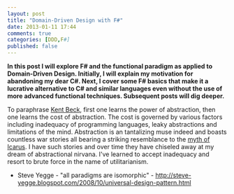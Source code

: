 ```yaml
---
layout: post
title: "Domain-Driven Design with F#"
date: 2013-01-11 17:44
comments: true
categories: [DDD,F#]
published: false
---
```

__In this post I will explore F# and the functional paradigm as applied to Domain-Driven Design. Initially, I will explain my motivation for abandoning my dear C#. Next, I cover some F# basics that make it a lucrative alternative to C# and similar languages even without the use of more advanced functional techniques. Subsequent posts will dig deeper.__

To paraphrase [Kent Beck](https://twitter.com/KentBeck/status/258316233068396544), first one learns the power of abstraction, then one learns the cost of abstraction. The cost is governed by various factors including inadequacy of programming languages, leaky abstractions and limitations of the mind. Abstraction is an tantalizing muse indeed and boasts countless war stories all bearing a striking resemblance to the [myth of Icarus](http://en.wikipedia.org/wiki/Icarus#The_myth). I have such stories and over time they have chiseled away at my dream of abstractional nirvana. I've learned to accept inadequacy and resort to brute force in the name of utilitarianism.



- Steve Yegge - "all paradigms are isomorphic" - http://steve-yegge.blogspot.com/2008/10/universal-design-pattern.html

